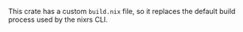 This crate has a custom `build.nix` file, so it replaces the default build process used by the nixrs CLI.
